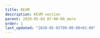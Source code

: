 ```yaml
---
title: KEVM
description: KEVM section
parent: 2020-05-04_07-00-00_more
order: 1
last_updated: "2020-05-01T09:00:00+01:00"
---
```

